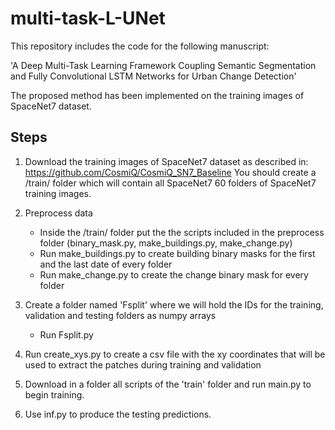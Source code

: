 # multi-task-L-UNet

This repository includes the code for the following manuscript:

'A Deep Multi-Task Learning Framework Coupling Semantic Segmentation and Fully Convolutional LSTM Networks for Urban Change Detection'

The proposed method has been implemented on the training images of SpaceNet7 dataset.

## Steps

1. Download the training images of SpaceNet7 dataset as described in: https://github.com/CosmiQ/CosmiQ_SN7_Baseline
   You should create a /train/ folder which will contain all SpaceNet7 60 folders of SpaceNet7 training images.
   
2. Preprocess data
   - Inside the /train/ folder put the the scripts included in the preprocess folder (binary_mask.py, make_buildings.py, make_change.py)
   - Run make_buildings.py to create building binary masks for the first and the last date of every folder
   - Run make_change.py to create the change binary mask for every folder

3. Create a folder named 'Fsplit' where we will hold the IDs for the training, validation and testing folders as numpy arrays
   - Run Fsplit.py
   
4. Run create_xys.py to create a csv file with the xy coordinates that will be used to extract the patches during training and validation   
  
5. Download in a folder all scripts of the 'train' folder and run main.py to begin training.

6. Use inf.py to produce the testing predictions.
